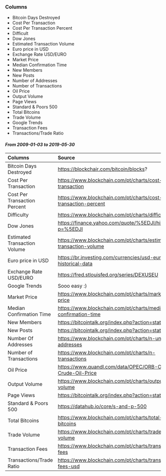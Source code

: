 ### Columns

- Bitcoin Days Destroyed
- Cost Per Transaction
- Cost Per Transaction Percent
- Difficult
- Dow Jones
- Estimated Transaction Volume
- Euro price in USD
- Exchange Rate USD/EURO
- Market Price
- Median Confirmation Time
- New Members
- New Posts
- Number of Addresses
- Number of Transactions
- Oil Price
- Output Volume
- Page Views
- Standard & Poors 500
- Total Bitcoins
- Trade Volume
- Google Trends
- Transaction Fees
- Transactions/Trade Ratio

#### ***From 2009-01-03 to 2019-05-30***

| Columns                       | Source                                                             | Label name
| :------------------------------ | :---------------------------------------------------------------   |:-------------------------|
|Bitcoin Days Destroyed	          |https://blockchair.com/bitcoin/blocks?	                           |Bitcoin_DD                |
|Cost Per Transaction	          |https://www.blockchain.com/pt/charts/cost-per-transaction	       |CostPerTransaction        |
|Cost Per Transaction Percent	  |https://www.blockchain.com/pt/charts/cost-per-transaction-percent   |CostPerTransactionPercent |
|Difficulty	                      |https://www.blockchain.com/pt/charts/difficulty	                   |Difficulty                |
|Dow Jones	                      |https://finance.yahoo.com/quote/%5EDJI/history?p=%5EDJI	           |DowJones                  |
|Estimated Transaction Volume	  |https://www.blockchain.com/pt/charts/estimated-transaction-volume   |EstimTransactionVolume    |
|Euro price in USD	              |https://br.investing.com/currencies/usd-eur-historical-data	       |USD_EUR                   |
|Exchange Rate USD/EURO	          |https://fred.stlouisfed.org/series/DEXUSEU	                       |EURO_USD                  |
|Google Trends		              |Sooo easy :)                                                        |Google Trends             |
|Market Price	                  |https://www.blockchain.com/pt/charts/market-price	               |MarketPrice               |
|Median Confirmation Time	      |https://www.blockchain.com/pt/charts/median-confirmation-time	   |MedConfirmationTime       |
|New Members	                  |https://bitcointalk.org/index.php?action=stats	                   |NewMembers                |
|New Posts	                      |https://bitcointalk.org/index.php?action=stats	                   |NewPosts                  |
|Number Of Addresses	          |https://www.blockchain.com/pt/charts/n-unique-addresses	           |NumOfAddresses            |
|Number of Transactions	          |https://www.blockchain.com/pt/charts/n-transactions	               |NumOfTransactions         |
|Oil Price	                      |https://www.quandl.com/data/OPEC/ORB-OPEC-Crude-Oil-Price	       |OilPrice                  |
|Output Volume	                  |https://www.blockchain.com/pt/charts/output-volume	               |OutputVolume              |
|Page Views	                      |https://bitcointalk.org/index.php?action=stats	                   |PageViews                 |
|Standard & Poors 500	          |https://datahub.io/core/s-and-p-500	                               |SP500                     |
|Total Bitcoins	                  |https://www.blockchain.com/pt/charts/total-bitcoins	               |TotalBitcoins             |
|Trade Volume	                  |https://www.blockchain.com/pt/charts/trade-volume	               |TradeVolume               |
|Transaction Fees	              |https://www.blockchain.com/pt/charts/transaction-fees	           |TransactionFees           |
|Transactions/Trade Ratio	      |https://www.blockchain.com/pt/charts/transaction-fees-usd	       |TransactionsFeesUSD       |
